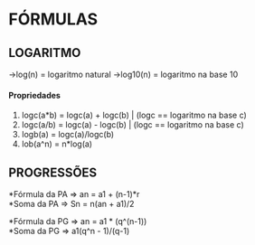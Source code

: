 # FÓRMULAS

## LOGARITMO
  ->log(n) = logaritmo natural
  ->log10(n) = logaritmo na base 10

#### Propriedades
1. logc(a*b) = logc(a) + logc(b)  |  (logc == logaritmo na base c)
2. logc(a/b) = logc(a) - logc(b)  |   (logc == logaritmo na base c)
3. logb(a) = logc(a)/logc(b)
4. lob(a^n) = n*log(a)


## PROGRESSÕES
*Fórmula da PA => an = a1 + (n-1)*r<br>
*Soma da PA => Sn = n(an + a1)/2

*Fórmula da PG => an = a1 * (q^(n-1))<br>
*Soma da PG => a1(q^n - 1)/(q-1)
